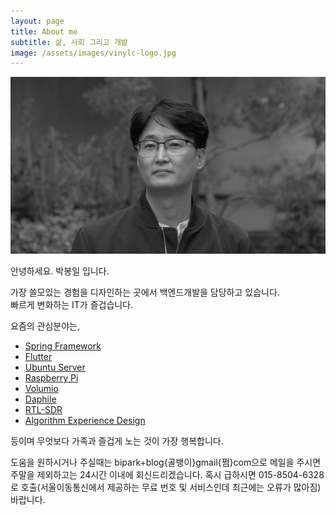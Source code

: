 ```yaml
---
layout: page
title: About me
subtitle: 삶, 사회 그리고 개발
image: /assets/images/vinylc-logo.jpg
---
```


![Aboutme](/assets/images/vinylc-parkbongil.png)

안녕하세요. 박봉일 입니다.

가장 쓸모있는 경험을 디자인하는 곳에서 백엔드개발을 담당하고 있습니다.  
빠르게 변화하는 IT가 즐겁습니다.

요즘의 관심분야는,

- [Spring Framework](https://spring.io/)
- [Flutter](https://flutter.dev/)
- [Ubuntu Server](https://www.ubuntu.com/server)
- [Raspberry Pi](https://www.raspberrypi.org/)
- [Volumio](https://volumio.org/)
- [Daphile](https://www.daphile.com/)
- [RTL-SDR](https://www.rtl-sdr.com/)
- [Algorithm Experience Design](https://www.slideshare.net/joonyale/algorithm-experience-design-131861367)

등이며 무엇보다 가족과 즐겁게 노는 것이 가장 행복합니다.

도움을 원하시거나 주실때는 bipark+blog{골뱅이}gmail{쩜}com으로 메일을 주시면 주말을 제외하고는 24시간 이내에 회신드리겠습니다.
혹시 급하시면 015-8504-6328로 호출(서울이동통신에서 제공하는 무료 번호 및 서비스인데 최근에는 오류가 많아짐)바랍니다.
